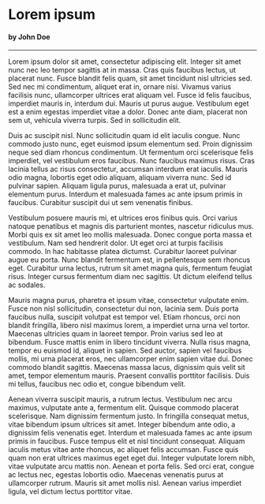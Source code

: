 # Lorem ipsum

#### by John Doe

---

Lorem ipsum dolor sit amet, consectetur adipiscing elit. Integer sit amet nunc nec leo tempor sagittis at in massa. Cras quis faucibus lectus, ut placerat nunc. Fusce blandit felis quam, sit amet tincidunt nisl ultricies sed. Sed nec mi condimentum, aliquet erat in, ornare nisi. Vivamus varius facilisis nunc, ullamcorper ultrices erat aliquam vel. Fusce id felis faucibus, imperdiet mauris in, interdum dui. Mauris ut purus augue. Vestibulum eget est a enim egestas imperdiet vitae a dolor. Donec ante diam, placerat non sem ut, vehicula viverra turpis. Sed in sollicitudin elit.

Duis ac suscipit nisl. Nunc sollicitudin quam id elit iaculis congue. Nunc commodo justo nunc, eget euismod ipsum elementum sed. Proin dignissim neque sed diam rhoncus condimentum. Ut fermentum orci scelerisque felis imperdiet, vel vestibulum eros faucibus. Nunc faucibus maximus risus. Cras lacinia tellus ac risus consectetur, accumsan interdum erat iaculis. Mauris odio magna, lobortis eget odio aliquam, aliquam viverra nunc. Sed id pulvinar sapien. Aliquam ligula purus, malesuada a erat ut, pulvinar elementum purus. Interdum et malesuada fames ac ante ipsum primis in faucibus. Curabitur suscipit dui ut sem venenatis finibus.

Vestibulum posuere mauris mi, et ultrices eros finibus quis. Orci varius natoque penatibus et magnis dis parturient montes, nascetur ridiculus mus. Morbi quis ex sit amet leo mollis malesuada. Donec congue porta massa et vestibulum. Nam sed hendrerit dolor. Ut eget orci at turpis facilisis commodo. In hac habitasse platea dictumst. Curabitur laoreet pulvinar augue eu porta. Nunc blandit fermentum est, in pellentesque sem rhoncus eget. Curabitur urna lectus, rutrum sit amet magna quis, fermentum feugiat risus. Integer cursus fermentum diam nec sagittis. Ut dictum eleifend tellus ac sodales.

Mauris magna purus, pharetra et ipsum vitae, consectetur vulputate enim. Fusce non nisl sollicitudin, consectetur dui non, lacinia sem. Duis porta faucibus nulla, suscipit volutpat est tempor vel. Etiam rhoncus, orci non blandit fringilla, libero nisl maximus lorem, a imperdiet urna urna vel tortor. Maecenas ultricies quam in laoreet tempor. Proin varius sed leo at bibendum. Fusce mattis enim in libero tincidunt viverra. Nulla risus magna, tempor eu euismod id, aliquet in sapien. Sed auctor, sapien vel faucibus mollis, mi urna placerat eros, nec ullamcorper enim sapien vitae dui. Donec commodo blandit sagittis. Maecenas massa lacus, dignissim quis velit sit amet, tempor elementum mauris. Praesent convallis porttitor facilisis. Duis mi tellus, faucibus nec odio et, congue bibendum velit.

Aenean viverra suscipit mauris, a rutrum lectus. Vestibulum nec arcu maximus, vulputate ante a, fermentum elit. Quisque commodo placerat scelerisque. Nam dignissim fermentum justo. In fringilla consequat metus, vitae bibendum ipsum ultrices sit amet. Integer bibendum ante odio, a dignissim felis venenatis eget. Interdum et malesuada fames ac ante ipsum primis in faucibus. Fusce tempus elit et nisl tincidunt consequat. Aliquam iaculis metus vitae ante rhoncus, ac aliquet felis accumsan. Fusce quis quam non erat ultrices maximus eget eget dui. Integer vulputate lorem nibh, vitae vulputate arcu mattis non. Aenean et porta felis. Sed orci erat, congue ac lectus nec, egestas lobortis odio. Maecenas venenatis purus at ullamcorper rutrum. Mauris sit amet mollis nisl. Aenean varius imperdiet ligula, vel dictum lectus porttitor vitae.